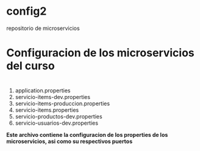 # config2
repositorio de microservicios
# Configuracion de los microservicios del curso<h1>


1. application.properties	
2. servicio-items-dev.properties	
3. servicio-items-produccion.properties	
4. servicio-items.properties	
5. servicio-productos-dev.properties	
6. servicio-usuarios-dev.properties

**Este archivo contiene la configuracion de los properties de los microservicios, asi como su respectivos puertos**
